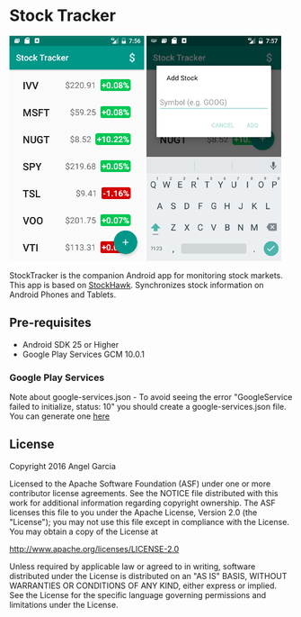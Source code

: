 Stock Tracker
========

![alt tag](https://github.com/an-garcia/StockTracker/blob/master/readmeImages/Screenshot_1480816607.png)
![alt tag](https://github.com/an-garcia/StockTracker/blob/master/readmeImages/Screenshot_1480816645.png)

StockTracker is the companion Android app for monitoring stock markets.
This app is based on [StockHawk](https://github.com/udacity/StockHawk).
Synchronizes stock information on Android Phones and Tablets.


Pre-requisites
--------------
- Android SDK 25 or Higher
- Google Play Services GCM 10.0.1


### Google Play Services

Note about google-services.json - To avoid seeing the error "GoogleService failed to initialize, status: 10" you should create a google-services.json file.
You can generate one [here](https://developers.google.com/mobile/add?platform=android)



License
-------
Copyright 2016 Angel Garcia

Licensed to the Apache Software Foundation (ASF) under one or more contributor
license agreements.  See the NOTICE file distributed with this work for
additional information regarding copyright ownership.  The ASF licenses this
file to you under the Apache License, Version 2.0 (the "License"); you may not
use this file except in compliance with the License.  You may obtain a copy of
the License at

http://www.apache.org/licenses/LICENSE-2.0

Unless required by applicable law or agreed to in writing, software
distributed under the License is distributed on an "AS IS" BASIS, WITHOUT
WARRANTIES OR CONDITIONS OF ANY KIND, either express or implied.  See the
License for the specific language governing permissions and limitations under
the License.

